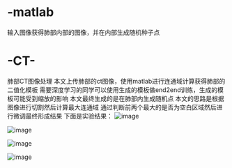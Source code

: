 # -matlab
输入图像获得肺部内部的图像，并在内部生成随机种子点
# -CT-
肺部CT图像处理
本文上传肺部的ct图像，使用matlab进行连通域计算获得肺部的二值化模板
需要深度学习的同学可以使用生成的模板做end2end训练，生成的模板可能受到缩放的影响
本文最终生成的是在肺部内生成随机点
本文的思路是根据图像进行切割然后计算最大连通域
通过判断前两个最大的是否为空白区域然后进行微调最终形成结果
下面是实验结果：
![image](https://user-images.githubusercontent.com/66575985/225838526-a518086f-75db-48ec-aeda-b71ac1b1e0a9.png)

![image](https://user-images.githubusercontent.com/66575985/225838575-0d948da3-88bb-436e-91c5-65a4b7a17fe4.png)

![image](https://user-images.githubusercontent.com/66575985/225838605-dfffc709-210a-4d6c-bd37-e583905bbc79.png)

![image](https://user-images.githubusercontent.com/66575985/225838652-dae5ebf8-a37a-43f3-9838-5a883b988303.png)
